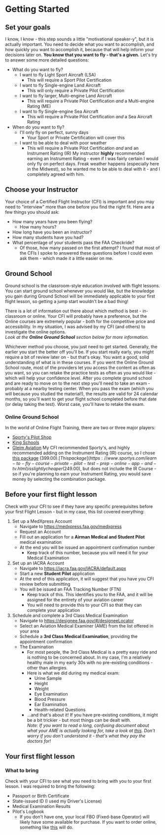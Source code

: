 # Getting Started
## Set your goals
I know, I know - this step sounds a little "motivational speaker-y", but it is actually important.
You need to decide what you want to accomplish, and how quickly you want to accomplish it, because that will help inform your decisions later on.
**You know that you want to fly - that's a given.**  Let's try to answer some more detailed questions:
- What do you want to fly?
	- I want to fly Light Sport Aircraft (LSA)
		- This will require a Sport Pilot Certification
	- I want to fly Single-engine Land Aircraft
		- This will only require a Private Pilot Certification
	- I want to fly larger, Multi-engine Land Aircraft
		- This will require a Private Pilot Certification *and* a Multi-engine Rating (ME)
	- I want to fly Single-engine Sea Aircraft
		- This will require a Private Pilot Certification *and* a Sea Aircraft Rating
- When do you want to fly?
	- I'll only fly on perfect, sunny days
		- Your Sport or Private Certification will cover this
	- I want to be able to deal with poor weather
		- This will require a Private Pilot Certification *and* and an Instrument Rating (IR)
My instructor **highly** recommended earning an Instrument Rating - even if I was fairly certain I would only fly on perfect days. Freak weather happens (especially here in the Midwest), so he wanted me to be able to deal with it - and I completely agreed with him.

## Choose your Instructor
Your choice of a Certified Flight Instructor (CFI) is important and you may need to "interview" more than one before you find the right fit.
Here are a few things you should ask:
- How many years have you been flying?
	- How many hours?
- How long have you been an instructor?
- How many students have you had?
- What percentage of your students pass the FAA Checkride?
	- Of those, how many passed on the first attempt?
I found that most of the CFIs I spoke to answered these questions before I could even ask them - which made it a little easier on me.

## Ground School
Ground school is the classroom-style education involved with flight lessons.
You can start ground school whenever you would like, but the knowledge you gain during Ground School will be immediately applicable to your first flight lesson, so getting a jump start wouldn't be a bad thing!

There is a lot of information out there about which method is best - in-classroom or online.
Your CFI will probably have a preference, but the Online courses are extremely popular - both for the competitive price and accessibility.  In my situation, I was advised by my CFI (and others) to investigate the online options.  
*Look at the **Online Ground School** section below for more information.*

Whichever method you choose, you just need to get started. Generally, the earlier you start the better off you'll be.
If you start really early, you might require a bit of review later on - but that's okay. You want a good, solid understanding of what is in these courses.
If you went the Online Ground School route, most of the providers let you access the content as often as you want, so you can retake the practice tests as often as you would like - which will help your confidence level.
After you complete ground school and are ready to move on to the next step you'll need to take an exam - probably at a nearby testing center. When you pass the exam (which you will because you studied the material!), the results are valid for 24 calendar months, so you'll want to get your flight school completed before that date (or delay taking the test).  Worst case, you'll have to retake the exam.

### Online Ground School
In the world of Online Flight Training, there are two or three major players:
- [Sporty's Pilot Shop](https://sportys.com)
- [King Schools](https://kingschools.com)
- [Gleim Aviation](https://gleimaviation.com)
My CFI recommended Sporty's, and highly recommended adding on the Instrument Rating (IR) course, so I chose [this package](https://www.sportys.com/private-and-instrument-rating-course-combo.html) ($399.00).
[This package](https://www.sportys.com/learn-to-fly-course-private-pilot-test-prep-online-app-and-tv.html) is slightly cheaper ($249.00), but does not include the IR Course - so if you're planning to earn your Instrument Rating, you would save money by selecting the combination package.

## Before your first flight lesson
Check with your CFI to see if they have any specific prerequisites before your first Flight Lesson - but in my case, this list covered everything:
1. Set up a MedXpress Account
	- Navigate to https://medxpress.faa.gov/medxpress
	- Request an Account
	- Fill out an application for a **Airman Medical and Student Pilot** medical examination
	- At the end you will be issued an appointment confirmation number
      - Keep track of this number, because you will need it for your Medical Examination
2. Set up an IACRA Account
   - Navigate to https://iacra.faa.gov/IACRA/default.aspx
   - Start a new **Student Pilot** application
   - At the end of this application, it will suggest that you have you CFI review before submitting
   - You will be issued an FAA Tracking Number (FTN)
     - Keep track of this. This identifies you to the FAA, and it will be assigned for the entirety of your aviation career
     - You will need to provide this to your CFI so that they can complete your application
3. Schedule and complete a 3rd Class Medical Examination
	- Navigate to https://designee.faa.gov/#/designeeLocator
	- Select an Aviation Medical Examiner (AME) from the list offered in your area
	- Schedule a **3rd Class Medical Examination**, providing the appointment confirmation
	- The Examination
		- For most people, the 3rd Class Medical is a pretty easy ride and is nothing to be concerned about. In my case, I'm a relatively healthy male in my early 30s with no pre-existing conditions - other than allergies.
		- Here is what we did during my medical exam:
			- Urine Sample
			- Height
			- Weight
			- Eye Examination
			- Blood Pressure
			- Ear Examination
			- Health-related Questions
		- ...and that's about it! If you have pre-existing conditions, it might be a bit trickier - but most things can be dealt with.<br />
		*Note: If you want to read a long, confusing document about what your AME is actually looking for, take a look at [this](https://www.faa.gov/about/office_org/headquarters_offices/avs/offices/aam/ame/guide/media/guide.pdf). Don't worry if you don't understand it - that's what they pay the doctors for!*

## Your first flight lesson
### What to bring
Check with your CFI to see what you need to bring with you to your first lesson.  I was required to bring the following:
- Passport or Birth Certificate
- State-issued ID (I used my Driver's License)
- Medical Examination Results
- Pilot's Logbook
	- If you don't have one, your local FBO (Fixed-base Operator) will likely have some available for purchase. If you want to order online, something like [this](https://www.sportys.com/pilot-s-flight-logbook-and-record.html) will do.